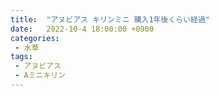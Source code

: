```yaml
---
title:  "アヌビアス キリンミニ 購入1年後くらい経過"
date:   2022-10-4 18:00:00 +0900
categories: 
 - 水草
tags:
 - アヌビアス
 - Aミニキリン
---
```


